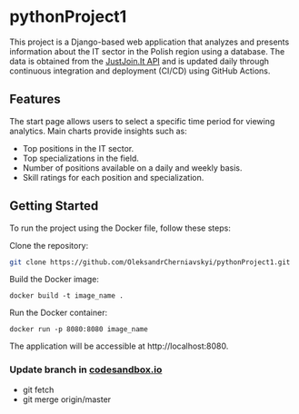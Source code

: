# pythonProject1
This project is a Django-based web application that analyzes and presents information about the IT sector in the Polish region using a database. The data is obtained from the [JustJoin.It API](https://justjoin.it/) and is updated daily through continuous integration and deployment (CI/CD) using GitHub Actions.

## Features
The start page allows users to select a specific time period for viewing analytics.
Main charts provide insights such as:
- Top positions in the IT sector.
- Top specializations in the field.
- Number of positions available on a daily and weekly basis.
- Skill ratings for each position and specialization.


## Getting Started
To run the project using the Docker file, follow these steps:

Clone the repository:


```bash
git clone https://github.com/OleksandrCherniavskyi/pythonProject1.git
```
Build the Docker image:


```docker
docker build -t image_name .
```

Run the Docker container:


```docker
docker run -p 8080:8080 image_name
```
The application will be accessible at http://localhost:8080.


### Update branch in [codesandbox.io](https://codesandbox.io/p/github/OleksandrCherniavskyi/pythonProject1/draft/recursing-cerf?layout=%257B%2522sidebarPanel%2522%253A%2522EXPLORER%2522%252C%2522rootPanelGroup%2522%253A%257B%2522direction%2522%253A%2522horizontal%2522%252C%2522contentType%2522%253A%2522UNKNOWN%2522%252C%2522type%2522%253A%2522PANEL_GROUP%2522%252C%2522id%2522%253A%2522ROOT_LAYOUT%2522%252C%2522panels%2522%253A%255B%257B%2522type%2522%253A%2522PANEL_GROUP%2522%252C%2522contentType%2522%253A%2522UNKNOWN%2522%252C%2522direction%2522%253A%2522vertical%2522%252C%2522id%2522%253A%2522cljx7c3c5000g356mmd82hphu%2522%252C%2522sizes%2522%253A%255B69.50900164000001%252C30.490998359999992%255D%252C%2522panels%2522%253A%255B%257B%2522type%2522%253A%2522PANEL_GROUP%2522%252C%2522contentType%2522%253A%2522EDITOR%2522%252C%2522direction%2522%253A%2522horizontal%2522%252C%2522id%2522%253A%2522EDITOR%2522%252C%2522panels%2522%253A%255B%257B%2522type%2522%253A%2522PANEL%2522%252C%2522contentType%2522%253A%2522EDITOR%2522%252C%2522id%2522%253A%2522cljx7c3c5000b356mt9fi4bi3%2522%257D%255D%252C%2522sizes%2522%253A%255B100%255D%257D%252C%257B%2522type%2522%253A%2522PANEL_GROUP%2522%252C%2522contentType%2522%253A%2522SHELLS%2522%252C%2522direction%2522%253A%2522horizontal%2522%252C%2522id%2522%253A%2522SHELLS%2522%252C%2522panels%2522%253A%255B%257B%2522type%2522%253A%2522PANEL%2522%252C%2522contentType%2522%253A%2522SHELLS%2522%252C%2522id%2522%253A%2522cljx7c3c5000f356m5lkt4ynz%2522%257D%255D%252C%2522sizes%2522%253A%255B100%255D%257D%255D%257D%252C%257B%2522type%2522%253A%2522PANEL_GROUP%2522%252C%2522contentType%2522%253A%2522DEVTOOLS%2522%252C%2522direction%2522%253A%2522vertical%2522%252C%2522id%2522%253A%2522DEVTOOLS%2522%252C%2522panels%2522%253A%255B%257B%2522type%2522%253A%2522PANEL%2522%252C%2522contentType%2522%253A%2522DEVTOOLS%2522%252C%2522id%2522%253A%2522cljx7c3c5000d356mwceb135q%2522%257D%255D%252C%2522sizes%2522%253A%255B100%255D%257D%255D%252C%2522sizes%2522%253A%255B50%252C50%255D%257D%252C%2522tabbedPanels%2522%253A%257B%2522cljx7c3c5000b356mt9fi4bi3%2522%253A%257B%2522id%2522%253A%2522cljx7c3c5000b356mt9fi4bi3%2522%252C%2522activeTabId%2522%253A%2522cll1aw31t02rk356mh7rrlsvg%2522%252C%2522tabs%2522%253A%255B%257B%2522id%2522%253A%2522cljx7c3c5000a356myn8txfxy%2522%252C%2522mode%2522%253A%2522permanent%2522%252C%2522type%2522%253A%2522FILE%2522%252C%2522filepath%2522%253A%2522%252FREADME.md%2522%252C%2522state%2522%253A%2522IDLE%2522%257D%252C%257B%2522type%2522%253A%2522FILE%2522%252C%2522filepath%2522%253A%2522%252Fmy_page%252Fchart%252Fviews.py%2522%252C%2522id%2522%253A%2522cll1aw31t02rk356mh7rrlsvg%2522%252C%2522mode%2522%253A%2522permanent%2522%252C%2522state%2522%253A%2522IDLE%2522%257D%255D%257D%252C%2522cljx7c3c5000d356mwceb135q%2522%253A%257B%2522id%2522%253A%2522cljx7c3c5000d356mwceb135q%2522%252C%2522activeTabId%2522%253A%2522cll1aerlk027m356m7yyot2ko%2522%252C%2522tabs%2522%253A%255B%257B%2522type%2522%253A%2522UNASSIGNED_PORT%2522%252C%2522port%2522%253A8080%252C%2522id%2522%253A%2522cll1aerlk027m356m7yyot2ko%2522%252C%2522mode%2522%253A%2522permanent%2522%252C%2522path%2522%253A%2522%2522%257D%255D%257D%252C%2522cljx7c3c5000f356m5lkt4ynz%2522%253A%257B%2522id%2522%253A%2522cljx7c3c5000f356m5lkt4ynz%2522%252C%2522activeTabId%2522%253A%2522cll1aeped01sp356m842gdlhv%2522%252C%2522tabs%2522%253A%255B%257B%2522id%2522%253A%2522cljx7c3c5000e356mbdrj498s%2522%252C%2522mode%2522%253A%2522permanent%2522%252C%2522type%2522%253A%2522TERMINAL%2522%252C%2522shellId%2522%253A%2522cll3fcwuc003ad7gn0nwufa5c%2522%257D%252C%257B%2522type%2522%253A%2522TASK_LOG%2522%252C%2522taskId%2522%253A%2522docker%2520build%2520-t%2520image_name%2520.%2522%252C%2522id%2522%253A%2522cll1ad2jr010m356mm4af3xhu%2522%252C%2522mode%2522%253A%2522permanent%2522%257D%252C%257B%2522type%2522%253A%2522TASK_LOG%2522%252C%2522taskId%2522%253A%2522docker%2520run%2520-p%25208080%253A8080%2520image_name%2522%252C%2522id%2522%253A%2522cll1aeped01sp356m842gdlhv%2522%252C%2522mode%2522%253A%2522permanent%2522%257D%255D%257D%257D%252C%2522showDevtools%2522%253Atrue%252C%2522showShells%2522%253Atrue%252C%2522showSidebar%2522%253Atrue%252C%2522sidebarPanelSize%2522%253A15%257D)
- git fetch
- git merge origin/master